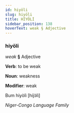 ```yaml
---
id: hiyöli
slug: hiyöli
title: HİYÖLİ
sidebar_position: 138
hoverText: weak § Adjective
---
```


### hiyöli

*weak* **§** Adjective

**Verb**: to be weak

**Noun**: weakness

**Modifier**: weak

Bum hiyòlì [híjɔ̀lì]

*Niger-Congo Language Family*